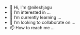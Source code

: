 - 👋 Hi, I’m @nileshjagu
- 👀 I’m interested in ...
- 🌱 I’m currently learning ...
- 💞️ I’m looking to collaborate on ...
- 📫 How to reach me ...

<!---
nileshjagu/nileshjagu is a ✨ special ✨ repository because its `README.md` (this file) appears on your GitHub profile.
You can click the Preview link to take a look at your changes.
--->
